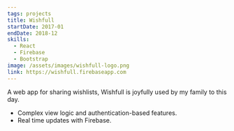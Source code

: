 ```yaml
---
tags: projects
title: Wishfull
startDate: 2017-01
endDate: 2018-12
skills:
  - React
  - Firebase
  - Bootstrap
image: /assets/images/wishfull-logo.png
link: https://wishfull.firebaseapp.com
---
```


A web app for sharing wishlists, Wishfull is joyfully used by my family to this day.

- Complex view logic and authentication-based features.
- Real time updates with Firebase.
